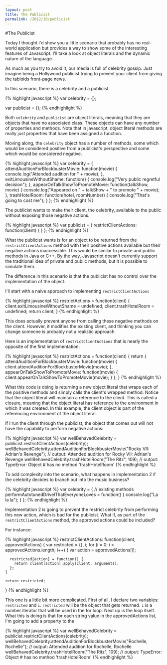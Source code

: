 ```yaml
---
layout: post
title: The Publicist
permalink: /2012/10/publicist
---
```


#The Publicist

Today I thought I'd show you a little scenario that probably has no real-world application but provides a way to show some of the interesting features of Javascript. I'll take a look at object literals and the dynamic nature of the language.

As much as you try to avoid it, our media is full of celebrity gossip. Just imagine being a Hollywood publicist trying to prevent your client from giving the tabloids front-page news.

In this scenario, there is a celebrity and a publicist.

{% highlight javascript %}
  var celebrity = {};

  var publicist = {};
{% endhighlight %}

Both `celebrity` and `publicist` are object literals, meaning that they are objects that have no associated class. These objects can have any number of properties and methods. Note that in javascript, object literal methods are really just properties that have been assigned a function.

Moving along, the `celebrity` object has a number of methods, some which would be considered positive from a publicist's perspective and some which would be considered negative.

{% highlight javascript %}
  var celebrity = {
    attendAuditionForBlockbusterMovie: function(movie) {
      console.log("Attended audition for " + movie);
    },
    exitLimousineWithoutShame: function() {
      console.log("Very public regretful decision");
    },
    appearOnTalkShowToPromoteMovie: function(talkShow, movie) {
      console.log("Appeared on " + talkShow + " to promote " + movie);
    },
    trashHotelRoom: function(hotel, roomNumber) {
      console.log("That's going to cost me");
    }
  };
{% endhighlight %}

The publicist wants to make their client, the celebrity, available to the public without exposing those negative actions.

{% highlight javascript %}
  var publicist = {
    restrictClientActions: function(client) {
    }
  };
{% endhighlight %}

What the publicist wants is for an object to be returned from the `restrictClientActions` method with their positive actions available but their negative actions inaccessible. This would be similar to private and public methods in Java or C++. By the way, Javascript doesn't currently support the traditional idea of private and public methods, but it is possible to simulate them.

The difference in this scenario is that the publicist has no control over the implementation of the object.

I'll start with a naive approach to implementing `restrictClientActions`

{% highlight javascript %}
  restrictActions = function(client) {
    client.exitLimousineWithoutShame = undefined;
    client.trashHotelRoom = undefined;
    return client;
  }
{% endhighlight %}

This does actually prevent anyone from calling these negative methods on the client. However, it modifies the existing client, and thinking you can change someone is probably not a realistic approach.

Here is an implementation of `restrictClientActions` that is nearly the opposite of the first implementation:

{% highlight javascript %}
  restrictActions = function(client) {
    return {
      attendAuditionForBlockbusterMovie: function(movie) {
        client.attendAuditionForBlockbusterMovie(movie);
      },
      appearOnTalkShowToPromoteMovie: function(movie) {
        client.appearOnTalkShowToPromoteMovie(movie);
      }
    };
  }
{% endhighlight %}

What this code is doing is returning a new object literal that wraps each of the positive methods and simply calls the client's wrapped method. Notice that the object literal will maintain a reference to the client. This is called a closure, meaning that the object literal has reference to the environment in which it was created. In this example, the client object is part of the referencing environment of the object literal.

If I run the client through the publicist, the object that comes out will not have the capability to perform negative actions:

{% highlight javascript %}
  var wellBehavedCelebrity = publicist.restrictClientActions(celebrity);
  wellBehavedCelebrity.attendAuditionForBlockbusterMovie("Rocky VII: Adrian's Revenge");
  // output: Attended audition for Rocky VII: Adrian's Revenge
  wellBehavedCelebrity.trashHotelRoom("The Ritz", 109);
  // output: TypeError: Object #<Object> has no method 'trashHotelRoom'
{% endhighlight %}

To add complexity into the scenario, what happens in implementation 2 if the celebrity decides to branch out into the music business?

{% highlight javascript %}
  var celebrity = {
    // existing methods
    performAutotunedDrivelThatEveryoneLoves = function() {
      console.log("La la la");
    }
  };
{% endhighlight %}

Implementation 2 is going to prevent the restrict celebrity from performing this new action, which is bad for the publicist. What if, as part of the `restrictClientActions` method, the approved actions could be included?

For instance:

{% highlight javascript %}
  restrictClientActions: function(client, approvedActions) {
    var restricted = {}, i;
    for (i = 0; i < approvedActions.length; i++) {
      var action = approvedActions[i];

      restricted[action] = function() {
        return client[action].apply(client, arguments);
      };
    }

    return restricted;
  }
{% endhighlight %}

This one is a little bit more complicated. First of all, I declare two variables: `restricted` and `i`. `restricted` will be the object that gets returned. `i` is a number iterator that will be used in the for loop. Next up is the loop itself. What this is doing is that for each string value in the approvedActions list, I'm going to add a property to the

{% highlight javascript %}
  var wellBehavedCelebrity = publicist.restrictClientActions(celebrity);
  wellBehavedCelebrity.attendAuditionForBlockbusterMovie("Rochelle, Rochelle");
  // output: Attended audition for Rochelle, Rochelle
  wellBehavedCelebrity.trashHotelRoom("The Ritz", 109);
  // output: TypeError: Object #<Object> has no method 'trashHotelRoom'
{% endhighlight %}
